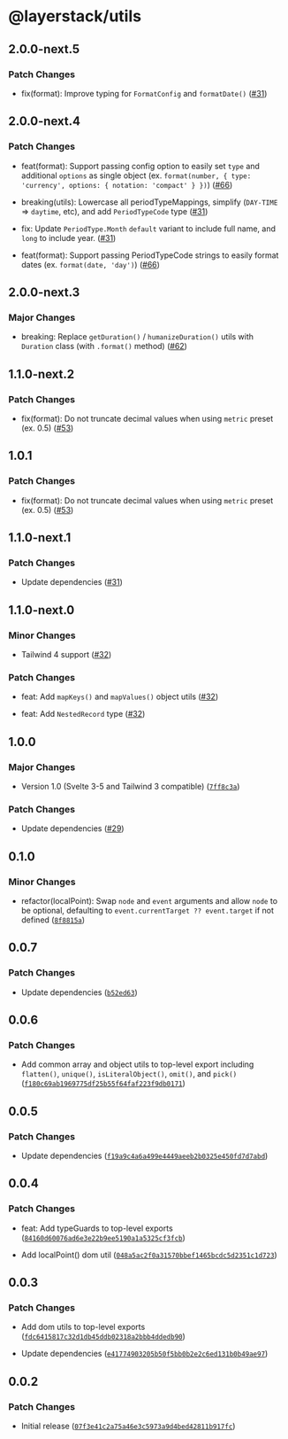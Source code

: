 # @layerstack/utils

## 2.0.0-next.5

### Patch Changes

- fix(format): Improve typing for `FormatConfig` and `formatDate()` ([#31](https://github.com/techniq/layerstack/pull/31))

## 2.0.0-next.4

### Patch Changes

- feat(format): Support passing config option to easily set `type` and additional `options` as single object (ex. `format(number, { type: 'currency', options: { notation: 'compact' } })`) ([#66](https://github.com/techniq/layerstack/pull/66))

- breaking(utils): Lowercase all periodTypeMappings, simplify (`DAY-TIME` => `daytime`, etc), and add `PeriodTypeCode` type ([#31](https://github.com/techniq/layerstack/pull/31))

- fix: Update `PeriodType.Month` `default` variant to include full name, and `long` to include year. ([#31](https://github.com/techniq/layerstack/pull/31))

- feat(format): Support passing PeriodTypeCode strings to easily format dates (ex. `format(date, 'day')`) ([#66](https://github.com/techniq/layerstack/pull/66))

## 2.0.0-next.3

### Major Changes

- breaking: Replace `getDuration()` / `humanizeDuration()` utils with `Duration` class (with `.format()` method) ([#62](https://github.com/techniq/layerstack/pull/62))

## 1.1.0-next.2

### Patch Changes

- fix(format): Do not truncate decimal values when using `metric` preset (ex. 0.5) ([#53](https://github.com/techniq/layerstack/pull/53))

## 1.0.1

### Patch Changes

- fix(format): Do not truncate decimal values when using `metric` preset (ex. 0.5) ([#53](https://github.com/techniq/layerstack/pull/53))

## 1.1.0-next.1

### Patch Changes

- Update dependencies ([#31](https://github.com/techniq/layerstack/pull/31))

## 1.1.0-next.0

### Minor Changes

- Tailwind 4 support ([#32](https://github.com/techniq/layerstack/pull/32))

### Patch Changes

- feat: Add `mapKeys()` and `mapValues()` object utils ([#32](https://github.com/techniq/layerstack/pull/32))

- feat: Add `NestedRecord` type ([#32](https://github.com/techniq/layerstack/pull/32))

## 1.0.0

### Major Changes

- Version 1.0 (Svelte 3-5 and Tailwind 3 compatible) ([`7ff8c3a`](https://github.com/techniq/layerstack/commit/7ff8c3a82e93ffb64257880d901deb56706d37cb))

### Patch Changes

- Update dependencies ([#29](https://github.com/techniq/layerstack/pull/29))

## 0.1.0

### Minor Changes

- refactor(localPoint): Swap `node` and `event` arguments and allow `node` to be optional, defaulting to `event.currentTarget ?? event.target` if not defined ([`8f8815a`](https://github.com/techniq/layerstack/commit/8f8815a0c74df91882a32436c2d905a801421c54))

## 0.0.7

### Patch Changes

- Update dependencies ([`b52ed63`](https://github.com/techniq/layerstack/commit/b52ed6361244712230edd339c0ebbefa35608949))

## 0.0.6

### Patch Changes

- Add common array and object utils to top-level export including `flatten()`, `unique()`, `isLiteralObject()`, `omit()`, and `pick()` ([`f180c69ab1969775df25b55f64faf223f9db0171`](https://github.com/techniq/layerstack/commit/f180c69ab1969775df25b55f64faf223f9db0171))

## 0.0.5

### Patch Changes

- Update dependencies ([`f19a9c4a6a499e4449aeeb2b0325e450fd7d7abd`](https://github.com/techniq/layerstack/commit/f19a9c4a6a499e4449aeeb2b0325e450fd7d7abd))

## 0.0.4

### Patch Changes

- feat: Add typeGuards to top-level exports ([`84160d60076ad6e3e22b9ee5190a1a5325cf3fcb`](https://github.com/techniq/layerstack/commit/84160d60076ad6e3e22b9ee5190a1a5325cf3fcb))

- Add localPoint() dom util ([`048a5ac2f0a31570bbef1465bcdc5d2351c1d723`](https://github.com/techniq/layerstack/commit/048a5ac2f0a31570bbef1465bcdc5d2351c1d723))

## 0.0.3

### Patch Changes

- Add dom utils to top-level exports ([`fdc6415817c32d1db45ddb02318a2bbb4ddedb90`](https://github.com/techniq/layerstack/commit/fdc6415817c32d1db45ddb02318a2bbb4ddedb90))

- Update dependencies ([`e41774903205b50f5bb0b2e2c6ed131b0b49ae97`](https://github.com/techniq/layerstack/commit/e41774903205b50f5bb0b2e2c6ed131b0b49ae97))

## 0.0.2

### Patch Changes

- Initial release ([`07f3e41c2a75a46e3c5973a9d4bed42811b917fc`](https://github.com/techniq/layerstack/commit/07f3e41c2a75a46e3c5973a9d4bed42811b917fc))
